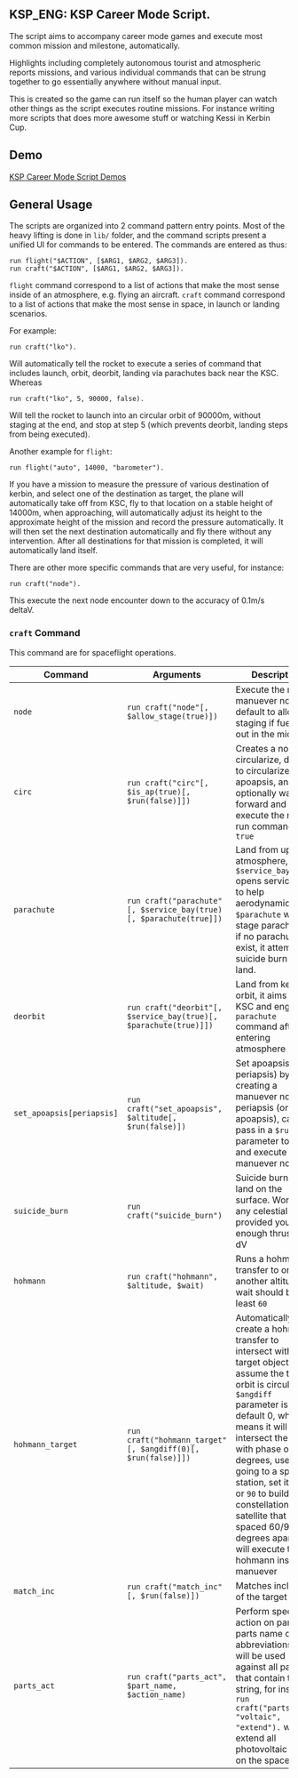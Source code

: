 ## KSP_ENG: KSP Career Mode Script.

The script aims to accompany career mode games and execute most common mission and milestone, automatically.

Highlights including completely autonomous tourist and atmospheric reports missions, and various individual commands that can be strung together to go essentially anywhere without manual input.

This is created so the game can run itself so the human player can watch other things as the script executes routine missions. For instance writing more scripts that does more awesome stuff or watching Kessi in Kerbin Cup.

## Demo

[KSP Career Mode Script Demos](https://www.youtube.com/playlist?list=PLGks7zbRYSDxT3P7UUZqm2-lpg0A6tWXP)

## General Usage

The scripts are organized into 2 command pattern entry points. Most of the heavy lifting is done in `lib/` folder, and the command scripts present a unified UI for commands to be entered. The commands are entered as thus:

```
run flight("$ACTION", [$ARG1, $ARG2, $ARG3]).
run craft("$ACTION", [$ARG1, $ARG2, $ARG3]).
```

`flight` command correspond to a list of actions that make the most sense inside of an atmosphere, e.g. flying an aircraft. `craft` command correspond to a list of actions that make the most sense in space, in launch or landing scenarios.

For example:

```
run craft("lko").
```

Will automatically tell the rocket to execute a series of command that includes launch, orbit, deorbit, landing via parachutes back near the KSC. Whereas

```
run craft("lko", 5, 90000, false).
```

Will tell the rocket to launch into an circular orbit of 90000m, without staging at the end, and stop at step 5 (which prevents deorbit, landing steps from being executed).

Another example for `flight`:

```
run flight("auto", 14000, "barometer").
```

If you have a mission to measure the pressure of various destination of kerbin, and select one of the destination as target, the plane will automatically take off from KSC, fly to that location on a stable height of 14000m, when approaching, will automatically adjust its height to the approximate height of the mission and record the pressure automatically. It will then set the next destination automatically and fly there without any intervention. After all destinations for that mission is completed, it will automatically land itself.

There are other more specific commands that are very useful, for instance:

```
run craft("node").
```

This execute the next node encounter down to the accuracy of 0.1m/s deltaV.

### `craft` Command

This command are for spaceflight operations.

| Command | Arguments | Description |
| --- | --- | --- |
| `node` | `run craft("node"[, $allow_stage(true)])` | Execute the next manuever node, default to allow staging if fuel runs out in the middle |
| `circ` | `run craft("circ"[, $is_ap(true)[, $run(false)]])` | Creates a node to circularize, default to circularize at apoapsis, and can optionally warp forward and execute the node if run command is `true` |
| `parachute` | `run craft("parachute"[, $service_bay(true)[, $parachute(true]])` | Land from upper atmosphere, `$service_bay` opens service bay to help aerodynamics, and `$parachute` would stage parachutes, if no parachutes exist, it attempts a suicide burn to land. |
| `deorbit` | `run craft("deorbit"[, $service_bay(true)[, $parachute(true)]])` | Land from kerbin orbit, it aims for KSC and engage `parachute` command after entering atmosphere |
| `set_apoapsis[periapsis]` | `run craft("set_apoapsis", $altitude[, $run(false)])` | Set apoapsis (or periapsis) by creating a manuever node at periapsis (or apoapsis), can pass in a `$run` parameter to warp and execute the manuever node. |
| `suicide_burn` | `run craft("suicide_burn")` | Suicide burn and land on the surface. Works for any celestial body provided you have enough thrust and dV |
| `hohmann` | `run craft("hohmann", $altitude, $wait)` | Runs a hohmann transfer to orbit of another altitude, wait should be at least `60` |
| `hohmann_target` | `run craft("hohmann_target"[, $angdiff(0)[, $run(false)]])` | Automatically create a hohmann transfer to intersect with the target object. This assume the target orbit is circular. `$angdiff` parameter is by default 0, which means it will intersect the orbit with phase of 0 degrees, useful for going to a space station, set it to `60` or `90` to build a constellation of satellite that are spaced 60/90 degrees apart. `$run` will execute the hohmann insertion manuever |
| `match_inc` | `run craft("match_inc"[, $run(false)])` | Matches inclination of the target orbit. |
| `parts_act` | `run craft("parts_act", $part_name, $action_name)` | Perform specified action on parts, parts name can be abbreviations and will be used against all parts that contain the string, for instance `run craft("parts_act", "voltaic", "extend").` will extend all photovoltaic panels on the spacecraft |


